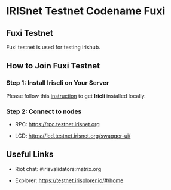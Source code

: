 # IRISnet Testnet Codename Fuxi

## Fuxi  Testnet

Fuxi testnet is used for testing irishub.

## How to Join Fuxi Testnet

### Step 1: Install Iriscli on Your Server

Please follow this [instruction](Install-the-Software.md) to get **Iricli** installed locally.

### Step 2: Connect to nodes

* RPC: https://rpc.testnet.irisnet.org

* LCD: https://lcd.testnet.irisnet.org/swagger-ui/


##  Useful Links

* Riot chat: #irisvalidators:matrix.org

* Explorer: https://testnet.irisplorer.io/#/home